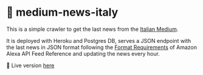 # 📰 medium-news-italy

This is a simple crawler to get the last news from the [Italian Medium](https://medium.com/italia). 

It is deployed with Heroku and Postgres DB, serves a JSON endpoint with the last news in JSON format following the [Format Requirements](https://developer.amazon.com/docs/flashbriefing/flash-briefing-skill-api-feed-reference.html )  of Amazon Alexa API Feed Reference and updating the news every hour. 

🚀  Live version [here](https://medium-italy-news.herokuapp.com/)

